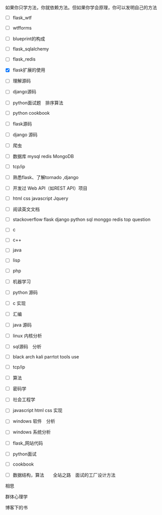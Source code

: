 如果你只学方法，你就依赖方法。但如果你学会原理，你可以发明自己的方法



- [ ] flask_wtf
- [ ] wtfforms
- [ ] blueprint的构成
- [ ] flask_sqlalchemy
- [ ] flask_redis
- [x] flask扩展的使用
- [ ] 理解源码
- [ ] django源码
- [ ] python面试题　排序算法
- [ ] python cookbook
- [ ] flask源码
- [ ] django 源码
- [ ] 爬虫
- [ ] 数据库 mysql redis  MongoDB
- [ ] tcp/ip
- [ ] 熟悉flask、了解tornado ,django
- [ ] 开发过 Web API（如REST API）项目
- [ ] html css javascript Jquery
- [ ] 阅读英文文档
- [ ] stackoverflow flask django python sql monggo redis top question


- [ ] c
- [ ] c++
- [ ] java
- [ ] lisp
- [ ] php
- [ ] 机器学习
- [ ] python 源码
- [ ] c 实现
- [ ] 汇编
- [ ] java 源码
- [ ] linux 内核分析
- [ ] sql源码　分析
- [ ] black arch kali parrtot tools use
- [ ] tcp/ip
- [ ] 算法
- [ ] 密码学
- [ ] 社会工程学
- [ ] javascript html css 实现　
- [ ] windows 软件　分析
- [ ] windows 系统分析
- [ ] flask_网站代码
- [ ] python面试
- [ ] cookbook
- [ ] 数据结构，算法　　全站之路　面试的工厂设计方法



相思

群体心理学

博客下的书